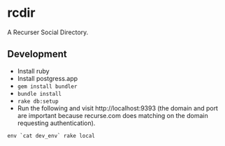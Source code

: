 # rcdir

A Recurser Social Directory.

## Development

 - Install ruby
 - Install postgress.app
 - `gem install bundler`
 - `bundle install`
 - `rake db:setup`
 -  Run the following and visit http://localhost:9393 (the domain and port are important because recurse.com does matching on the domain requesting authentication).
 
```
env `cat dev_env` rake local
```
